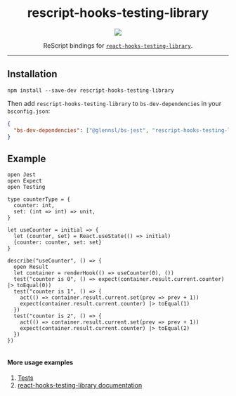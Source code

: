 <div align="center">
<h1>rescript-hooks-testing-library</h1>

<img src="https://raw.githubusercontent.com/testing-library/react-hooks-testing-library/main/public/ram.png">

ReScript bindings for [`react-hooks-testing-library`](https://github.com/mpeyper/react-hooks-testing-library).

</div>
<hr/>

## Installation

`npm install --save-dev rescript-hooks-testing-library`

Then add `rescript-hooks-testing-library` to `bs-dev-dependencies` in your `bsconfig.json`:

```json
{
  "bs-dev-dependencies": ["@glennsl/bs-jest", "rescript-hooks-testing-library"]
}
```

## Example

```reason
open Jest
open Expect
open Testing

type counterType = {
  counter: int,
  set: (int => int) => unit,
}

let useCounter = initial => {
  let (counter, set) = React.useState(() => initial)
  {counter: counter, set: set}
}

describe("useCounter", () => {
  open Result
  let container = renderHook(() => useCounter(0), ())
  test("counter is 0", () => expect(container.result.current.counter) |> toEqual(0))
  test("counter is 1", () => {
    act(() => container.result.current.set(prev => prev + 1))
    expect(container.result.current.counter) |> toEqual(1)
  })
  test("counter is 2", () => {
    act(() => container.result.current.set(prev => prev + 1))
    expect(container.result.current.counter) |> toEqual(2)
  })
})


```
#### More usage examples
1. [Tests](https://github.com/glebskr/rescriot-hooks-testing-library/tree/master/__tests__)
2. [react-hooks-testing-library documentation](https://react-hooks-testing-library.com/)

